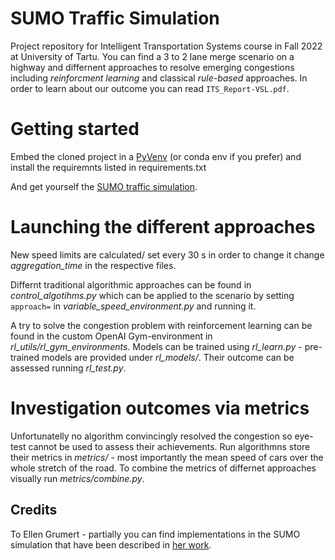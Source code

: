 # SUMO Traffic Simulation

Project repository for Intelligent Transportation Systems course in Fall 2022 at University of Tartu.
You can find a 3 to 2 lane merge scenario on a highway and differnent approaches to resolve emerging congestions including *reinforcment learning* and classical *rule-based* approaches.
In order to learn about our outcome you can read `ITS_Report-VSL.pdf`.

# Getting started
Embed the cloned project in a [PyVenv](https://docs.python.org/3/library/venv.html) (or conda env if you prefer) and install the requiremnts listed in requirements.txt

And get yourself the [SUMO traffic simulation](https://www.eclipse.org/sumo/).

# Launching the different approaches

New speed limits are calculated/ set every 30 s in order to change it change *aggregation_time* in the respective files.

Differnt traditional algorithmic approaches can be found in *control_algotihms.py* which can be applied to the scenario by setting `approach=` in *variable_speed_environment.py* and running it.

A try to solve the congestion problem with reinforcement learning can be found in the custom OpenAI Gym-environment in *rl_utils/rl_gym_environments*. Models can be trained using *rl_learn.py* - pre-trained models are provided under *rl_models/*. Their outcome can be assessed running *rl_test.py*.

# Investigation outcomes via metrics

Unfortunatelly no algorithm convincingly resolved the congestion so eye-test cannot be used to assess their achievements. Run algorithmns store their metrics in *metrics/* - most importantly the mean speed of cars over the whole stretch of the road. To combine the metrics of differnet approaches visually run *metrics/combine.py*.

## Credits

To Ellen Grumert - partially you can find implementations in the SUMO simulation that have been described in  [her work](http://vti.diva-portal.org/smash/get/diva2:794891/FULLTEXT01.pdf).

